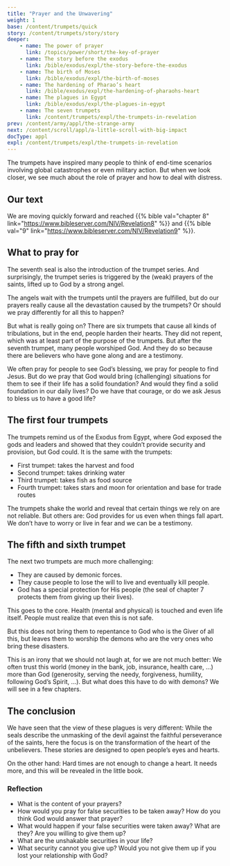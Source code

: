 ```yaml
---
title: "Prayer and the Unwavering"
weight: 1
base: /content/trumpets/quick
story: /content/trumpets/story/story
deeper:
    - name: The power of prayer
      link: /topics/power/short/the-key-of-prayer
    - name: The story before the exodus
      link: /bible/exodus/expl/the-story-before-the-exodus
    - name: The birth of Moses
      link: /bible/exodus/expl/the-birth-of-moses
    - name: The hardening of Pharao’s heart
      link: /bible/exodus/expl/the-hardening-of-pharaohs-heart
    - name: The plagues in Egypt
      link: /bible/exodus/expl/the-plagues-in-egypt
    - name: The seven trumpets
      link: /content/trumpets/expl/the-trumpets-in-revelation
prev: /content/army/appl/the-strange-army
next: /content/scroll/appl/a-little-scroll-with-big-impact
docType: appl
expl: /content/trumpets/expl/the-trumpets-in-revelation
---
```


The trumpets have inspired many people to think of end-time scenarios involving global catastrophes or even military action. But when we look closer, we see much about the role of prayer and how to deal with distress.

## Our text

<a name="8552"></a>
We are moving quickly forward and reached {{% bible val="chapter 8" link="https://www.bibleserver.com/NIV/Revelation8" %}} and {{% bible val="9" link="https://www.bibleserver.com/NIV/Revelation9" %}}.

## What to pray for

<a name="b9e2"></a>
The seventh seal is also the introduction of the trumpet series. And surprisingly, the trumpet series is triggered by the (weak) prayers of the saints, lifted up to God by a strong angel.

The angels wait with the trumpets until the prayers are fulfilled, but do our prayers really cause all the devastation caused by the trumpets? Or should we pray differently for all this to happen?

But what is really going on? There are six trumpets that cause all kinds of tribulations, but in the end, people harden their hearts. They did not repent, which was at least part of the purpose of the trumpets. But after the seventh trumpet, many people worshiped God. And they do so because there are believers who have gone along and are a testimony.

We often pray for people to see God’s blessing, we pray for people to find Jesus. But do we pray that God would bring (challenging) situations for them to see if their life has a solid foundation? And would they find a solid foundation in our daily lives? Do we have that courage, or do we ask Jesus to bless us to have a good life?

## The first four trumpets

<a name="52f8"></a>
The trumpets remind us of the Exodus from Egypt, where God exposed the gods and leaders and showed that they couldn’t provide security and provision, but God could. It is the same with the trumpets:

- First trumpet: takes the harvest and food
- Second trumpet: takes drinking water
- Third trumpet: takes fish as food source
- Fourth trumpet: takes stars and moon for orientation and base for trade routes

The trumpets shake the world and reveal that certain things we rely on are not reliable. But others are: God provides for us even when things fall apart. We don’t have to worry or live in fear and we can be a testimony.

## The fifth and sixth trumpet

<a name="e243"></a>
The next two trumpets are much more challenging:

- They are caused by demonic forces.
- They cause people to lose the will to live and eventually kill people.
- God has a special protection for His people (the seal of chapter 7 protects them from giving up their lives).

This goes to the core. Health (mental and physical) is touched and even life itself. People must realize that even this is not safe.

But this does not bring them to repentance to God who is the Giver of all this, but leaves them to worship the demons who are the very ones who bring these disasters.

This is an irony that we should not laugh at, for we are not much better: We often trust this world (money in the bank, job, insurance, health care, …) more than God (generosity, serving the needy, forgiveness, humility, following God’s Spirit, …). But what does this have to do with demons? We will see in a few chapters.

## The conclusion

<a name="5993"></a>
We have seen that the view of these plagues is very different: While the seals describe the unmasking of the devil against the faithful perseverance of the saints, here the focus is on the transformation of the heart of the unbelievers. These stories are designed to open people’s eyes and hearts.

On the other hand: Hard times are not enough to change a heart. It needs more, and this will be revealed in the little book.

### Reflection

<a name="8774"></a>
- What is the content of your prayers?
- How would you pray for false securities to be taken away? How do you think God would answer that prayer?
- What would happen if your false securities were taken away? What are they? Are you willing to give them up?
- What are the unshakable securities in your life?
- What security cannot you give up? Would you not give them up if you lost your relationship with God?
